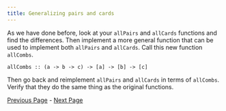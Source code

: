 ```yaml
---
title: Generalizing pairs and cards
---
```


As we have done before, look at your `allPairs` and `allCards` functions and find
the differences.  Then implement a more general function that can be used to
implement both `allPairs` and `allCards`.  Call this new function `allCombs`.

    allCombs :: (a -> b -> c) -> [a] -> [b] -> [c]

Then go back and reimplement `allPairs` and `allCards` in terms of `allCombs`.
Verify that they do the same thing as the original functions.

[Previous Page](ex3-2.html) - [Next Page](ex3-4.html)

